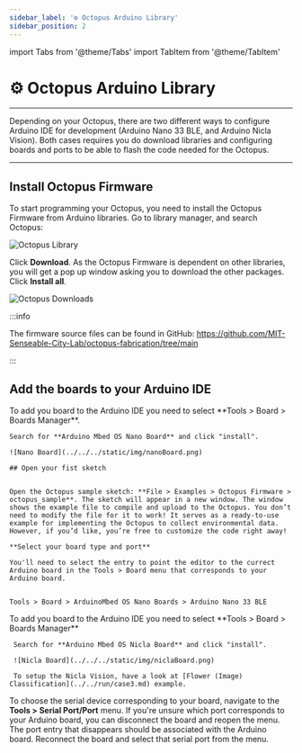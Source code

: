 ```yaml
---
sidebar_label: '⚙️ Octopus Arduino Library'
sidebar_position: 2
---
```

import Tabs from '@theme/Tabs'
import TabItem from '@theme/TabItem'

# ⚙️ Octopus Arduino Library

---

Depending on your Octopus, there are two different ways to configure Arduino IDE for development (Arduino Nano 33 BLE, and Arduino Nicla Vision). Both cases requires you do download libraries and configuring boards and ports to be able to flash the code needed for the Octopus.

---

## Install Octopus Firmware

To start programming your Octopus, you need to install the Octopus Firmware from Arduino libraries. 
Go to library manager, and search Octopus: 

![Octopus Library](../../../static/img/electronics/octopus-library.png)

Click **Download**. As the Octopus Firmware is dependent on other libraries, you will get a pop up window asking you to download the other packages. Click **Install all**. 

![Octopus Downloads](../../../static/img/electronics/octopus-download.png)


:::info

The firmware source files can be found in GitHub: https://github.com/MIT-Senseable-City-Lab/octopus-fabrication/tree/main 

:::



## Add the boards to your Arduino IDE

<Tabs>
  <TabItem value="ble" label="Nano 33 BLE" default>
    To add you board to the Arduino IDE you need to select **Tools > Board > Boards Manager**.

    Search for **Arduino Mbed OS Nano Board** and click "install".  

    ![Nano Board](../../../static/img/nanoBoard.png) 

    ## Open your fist sketch


    Open the Octopus sample sketch: **File > Examples > Octopus Firmware > octopus_sample**. The sketch will appear in a new window. The window shows the example file to compile and upload to the Octopus. You don’t need to modify the file for it to work! It serves as a ready-to-use example for implementing the Octopus to collect environmental data. However, if you’d like, you’re free to customize the code right away!

    **Select your board type and port**

    You'll need to select the entry to point the editor to the currect Arduino board in the Tools > Board menu that corresponds to your Arduino board.


    Tools > Board > ArduinoMbed OS Nano Boards > Arduino Nano 33 BLE

  </TabItem>
  <TabItem value="nicla" label="Nicla Vision">
     To add you board to the Arduino IDE you need to select **Tools > Board > Boards Manager**

     Search for **Arduino Mbed OS Nicla Board** and click "install".

     ![Nicla Board](../../../static/img/niclaBoard.png)

     To setup the Nicla Vision, have a look at [Flower (Image) Classification](../../run/case3.md) example. 
  </TabItem>
</Tabs>

To choose the serial device corresponding to your board, navigate to the **Tools > Serial Port/Port** menu. If you're unsure which port corresponds to your Arduino board, you can disconnect the board and reopen the menu. The port entry that disappears should be associated with the Arduino board. Reconnect the board and select that serial port from the menu.



